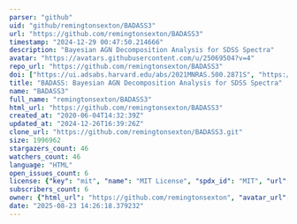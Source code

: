 ```yaml
---
parser: "github"
uid: "github/remingtonsexton/BADASS3"
url: "https://github.com/remingtonsexton/BADASS3"
timestamp: "2024-12-29 00:47:50.214666"
description: "Bayesian AGN Decomposition Analysis for SDSS Spectra"
avatar: "https://avatars.githubusercontent.com/u/25069504?v=4"
repo_url: "https://github.com/remingtonsexton/BADASS3"
doi: ["https://ui.adsabs.harvard.edu/abs/2021MNRAS.500.2871S", "https://ui.adsabs.harvard.edu/abs/2024ascl.soft12004S/abstract"]
title: "BADASS: Bayesian AGN Decomposition Analysis for SDSS Spectra"
name: "BADASS3"
full_name: "remingtonsexton/BADASS3"
html_url: "https://github.com/remingtonsexton/BADASS3"
created_at: "2020-06-04T14:32:39Z"
updated_at: "2024-12-26T16:39:26Z"
clone_url: "https://github.com/remingtonsexton/BADASS3.git"
size: 1996962
stargazers_count: 46
watchers_count: 46
language: "HTML"
open_issues_count: 6
license: {"key": "mit", "name": "MIT License", "spdx_id": "MIT", "url": "https://api.github.com/licenses/mit", "node_id": "MDc6TGljZW5zZTEz"}
subscribers_count: 6
owner: {"html_url": "https://github.com/remingtonsexton", "avatar_url": "https://avatars.githubusercontent.com/u/25069504?v=4", "login": "remingtonsexton", "type": "User"}
date: "2025-08-23 14:26:18.379232"
---
```


